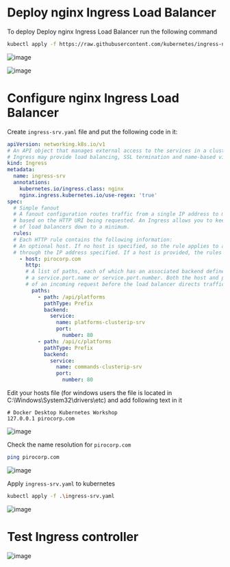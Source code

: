 # Deploy nginx Ingress Load Balancer

To deploy Deploy nginx Ingress Load Balancer run the following command

```bash
kubectl apply -f https://raw.githubusercontent.com/kubernetes/ingress-nginx/controller-v1.2.0/deploy/static/provider/cloud/deploy.yaml
```

![image](https://user-images.githubusercontent.com/34960418/172620366-9d8b619a-aa1c-4356-a516-4734313ac0f0.png)

![image](https://user-images.githubusercontent.com/34960418/172621855-62d723f5-3317-47c9-87f1-81520ccc9323.png)


# Configure nginx Ingress Load Balancer

Create ```ingress-srv.yaml``` file and put the following code in it:

```yaml
apiVersion: networking.k8s.io/v1
# An API object that manages external access to the services in a cluster, typically HTTP.
# Ingress may provide load balancing, SSL termination and name-based virtual hosting.
kind: Ingress
metadata:
  name: ingress-srv
  annotations: 
    kubernetes.io/ingress.class: nginx
    nginx.ingress.kubernetes.io/use-regex: 'true'
spec:
  # Simple fanout
  # A fanout configuration routes traffic from a single IP address to more than one Service, 
  # based on the HTTP URI being requested. An Ingress allows you to keep the number 
  # of load balancers down to a minimum.
  rules:
  # Each HTTP rule contains the following information:
  # An optional host. If no host is specified, so the rule applies to all inbound HTTP traffic 
  # through the IP address specified. If a host is provided, the rules apply to that host.
    - host: pirocorp.com
      http: 
      # A list of paths, each of which has an associated backend defined with a service.name and
      # a service.port.name or service.port.number. Both the host and path must match the content
      # of an incoming request before the load balancer directs traffic to the referenced Service.
        paths:
          - path: /api/platforms
            pathType: Prefix
            backend:
              service:
                name: platforms-clusterip-srv
                port: 
                  number: 80
          - path: /api/c/platforms
            pathType: Prefix
            backend:
              service:
                name: commands-clusterip-srv
                port:
                  number: 80
```


Edit your hosts file (for windows users the file is located in C:\Windows\System32\drivers\etc) and add following text in it

```
# Docker Desktop Kubernetes Workshop
127.0.0.1 pirocorp.com
```

![image](https://user-images.githubusercontent.com/34960418/172630536-6b3626b1-6c95-4cb2-89f3-15a8b9c8ca5b.png)


Check the name resolution for `pirocorp.com`

```bash
ping pirocorp.com
```

![image](https://user-images.githubusercontent.com/34960418/172631341-85d13c25-b72d-469f-937b-17f43a1ed5e2.png)


Apply ```ingress-srv.yaml``` to kubernetes

```bash
kubectl apply -f .\ingress-srv.yaml
```

![image](https://user-images.githubusercontent.com/34960418/172632390-25292c7a-fab5-4ccf-b0ef-d87c83e1ee4d.png)


# Test Ingress controller

![image](https://user-images.githubusercontent.com/34960418/172633849-ded75773-9bc0-4f3c-8893-f8405b25f317.png)

